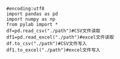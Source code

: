 
    #encoding:utf8
    import pandas as pd
    import numpy as np
    from pylab import *
    df=pd.read_csv("./path")#CSV文件读取
    df1=pd.read_excel("./path")#excel文件读取
    df.to_csv("./path")#CSV文件写入
    df1.to_excel("./path")#excel文件写入

